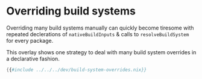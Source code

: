 # Overriding build systems

Overriding many build systems manually can quickly become tiresome with repeated declerations of `nativeBuildInputs` & calls to `resolveBuildSystem` for every package.

This overlay shows one strategy to deal with many build system overrides in a declarative fashion.

```nix
{{#include ../../../dev/build-system-overrides.nix}}
```
